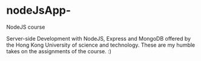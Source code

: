 # nodeJsApp-
NodeJS course 

Server-side Development with NodeJS, Express and MongoDB offered by the Hong Kong University of science and technology. 
These are my humble takes on the assignments of the course. :) 
